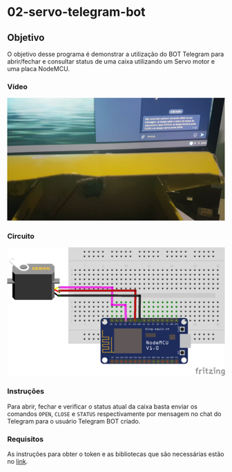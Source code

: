 # 02-servo-telegram-bot

## Objetivo

O objetivo desse programa é demonstrar a utilização do BOT Telegram para abrir/fechar e consultar status de uma caixa utilizando um Servo motor e uma placa NodeMCU.

### Vídeo

[![Vídeo](../resources/capa.png)](https://youtu.be/Jym0sXVIiVU)

### Circuito

![image](resources/servo_bb.png)

### Instruções

Para abrir, fechar e verificar o status atual da caixa basta enviar os comandos `OPEN`, `CLOSE` e `STATUS` respectivamente por mensagem no chat do Telegram para o usuário Telegram BOT criado.

### Requisitos

As instruções para obter o token e as bibliotecas que são necessárias estão no [link](../README.md).
